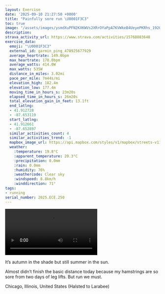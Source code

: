 ```yaml
---
layout: Exercise
date: '2025-09-10 21:27:50 +0000'
title: "Painfully sore run \U0001F3C3"
toc: true
image: "/assets/images/ysmdXuPFN2KXKWVs2XRrOYaPpA7KVWkeB4UeyePKRhs_1920x1080.jpg.jpeg"
description:
strava_activity_url: https://www.strava.com/activities/15768883648
exercise_data:
  emoji: "\U0001F3C3"
  external_id: garmin_ping_478925677929
  average_heartrate: 149.0bpm
  max_heartrate: 170.0bpm
  average_watts: 414.0W
  max_watts: 535W
  distance_in_miles: 3.02mi
  pace_per_mile: 7m44s/mi
  elevation_high: 182.4m
  elevation_low: 177.4m
  moving_time_in_hours_s: 23m20s
  elapsed_time_in_hours_s: 26m20s
  total_elevation_gain_in_feet: 13.1ft
  end_latlng:
  - 41.912728
  - -87.653119
  start_latlng:
  - 41.912661
  - -87.652897
  similar_activities_count: 4
  similar_activities_trend: -1
  mapbox_image_url: https://api.mapbox.com/styles/v1/mapbox/streets-v11/static/path-5+787af2-1.0(chy~Fdj~uOB_AAs%40MwADq%40Es%40%40cAF_%40OaAMIKk%40%3Fy%40JgA%3FcABu%40CU%3F%7DA%40QEwCB_%40Gu%40Ay%40BoBEyACeBGIoABEAACAqABaAOuAQk%40Aq%40EYFeBCe%40DwC%3FmAMsA%3Fq%40GkA%3Fa%40Ee%40DiAIgB%40w%40EeB%3FgABg%40EuB%40aACe%40%40q%40EkAG_%40Ba%40Cg%40Js%40JsA%3FYGeAISKI%5BGe%40AyAj%40SB%7B%40%40s%40Rk%40VKBGCKUMAQ%40QUKAYP_%40LYVOTK%3FiAQe%40Hk%40d%40IDQ%40%5BPENG%5CQFa%40%3FYGYUQUDKHKXGTQJKRa%40B%3FZXJDJ%3F%5EMXBNCBALUDUjBwAMiBJoAE_%40%3FCj%40Uf%40%40VHdAMJ%40HJLr%40P%60Bb%40x%40CrBDJVTHp%40R%5CPf%40Z%60BDl%40b%40dBJRD%40tAE%60%40BB%40BF%40bE%40r%40%3F%7C%40Ft%40%3Fb%40%3F%7CACXHdF%3FvDRfA%40T%40nEBdACd%40%3FxADnA%40x%40Cd%40BvABLHFL%3F%5CH%5CAVBBH%40LAzCBPBnC%3FvD%40z%40Ap%40DfC%40%60%40A~%40%40f%40AxAHxA%3FfBCj%40Dt%40Cr%40BtD),pin-s-s+e5b22e(-87.65107,41.91378),pin-s-f+89ae00(-87.65130999999998,41.913869999999974)/auto/800x800?access_token=pk.eyJ1Ijoiam9zaGJlY2ttYW4iLCJhIjoiY205eWR2aDd1MWZ6djJrbXc4a3M0bWZleiJ9.XiG9OWkNcZk2QzjJbxLB4A
  weather:
    :temperature: 19.8°C
    :apparent_temperature: 20.3°C
    :precipitation: 0.0mm
    :rain: 0.0mm
    :humidity: 76%
    :weathercode: Clear sky
    :windspeed: 8.8km/h
    :winddirection: 71°
tags:
- running
serial_number: 2025.ECE.250
---
```

<video controls src="/assets/videos/ysmdXuPFN2KXKWVs2XRrOYaPpA7KVWkeB4UeyePKRhs.mp4"></video>

It’s autumn in the shade but still summer in the sun. 

Almost didn’t finish the basic distance today because my hamstrings are so sore from two days of leg lifts. But run we must.

Chicago, Illinois, United States (Halsted to Larabee)
